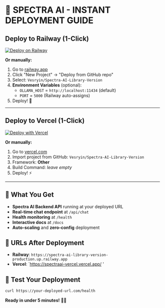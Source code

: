 # 🚀 SPECTRA AI - INSTANT DEPLOYMENT GUIDE

## Deploy to Railway (1-Click)

[![Deploy on Railway](https://railway.app/button.svg)](https://railway.app/new/template?template=https://github.com/Vesryin/Spectra-AI-Library-Version)

**Or manually:**

1. Go to [railway.app](https://railway.app)
2. Click "New Project" → "Deploy from GitHub repo"  
3. Select: `Vesryin/Spectra-AI-Library-Version`
4. **Environment Variables** (optional):
   - `OLLAMA_HOST` = `http://localhost:11434` (default)
   - `PORT` = `5000` (Railway auto-assigns)
5. Deploy! 🎯

---

## Deploy to Vercel (1-Click)

[![Deploy with Vercel](https://vercel.com/button)](https://vercel.com/new/clone?repository-url=https://github.com/Vesryin/Spectra-AI-Library-Version)

**Or manually:**

1. Go to [vercel.com](https://vercel.com)
2. Import project from GitHub: `Vesryin/Spectra-AI-Library-Version`
3. Framework: **Other**
4. Build Command: *leave empty*
5. Deploy! ⚡

---

## 🌟 What You Get

- **Spectra AI Backend API** running at your deployed URL
- **Real-time chat endpoint** at `/api/chat`
- **Health monitoring** at `/health`
- **Interactive docs** at `/docs`
- **Auto-scaling** and **zero-config** deployment

## 🔗 URLs After Deployment

- **Railway**: `https://spectra-ai-library-version-production.up.railway.app`
- **Vercel**: `https://spectraai-vercel.vercel.app/ '

## 🎯 Test Your Deployment

```bash
curl https://your-deployed-url.com/health
```

**Ready in under 5 minutes!** 🚀✨
